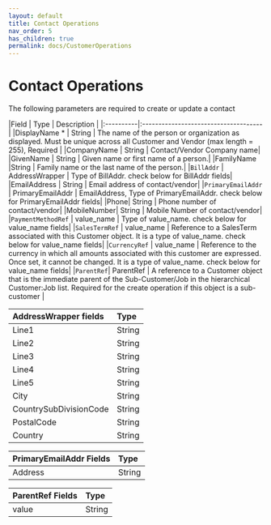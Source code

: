 ```yaml
---
layout: default
title: Contact Operations
nav_order: 5
has_children: true
permalink: docs/CustomerOperations
---
```


# Contact Operations


The following parameters are required to create or update a contact

|Field  | Type                          | Description |
|:----------|:-------------------------------------|
|DisplayName * | String | The name of the person or organization as displayed. Must be unique across all Customer and Vendor (max length = 255), Required  |
|CompanyName | String | Contact/Vendor Company name|
|GivenName | String | Given name or first name of a person.|
|FamilyName |String | Family name or the last name of the person.|
|`BillAddr` | AddressWrapper | Type of BillAddr. check below for BillAddr fields|
|EmailAddress | String | Email address of contact/vendor|
|`PrimaryEmailAddr` | PrimaryEmailAddr | EmailAddress, Type of PrimaryEmailAddr. check below for PrimaryEmailAddr fields|
|Phone| String | Phone number of contact/vendor|
|MobileNumber| String | Mobile Number of contact/vendor|
|`PaymentMethodRef` | value_name | Type of value_name. check below for value_name fields|
|`SalesTermRef`  | value_name | Reference to a SalesTerm associated with this Customer object. It is a type of value_name. check below for value_name fields|
|`CurrencyRef` | value_name |  Reference to the currency in which all amounts associated with this customer are expressed. Once set, it cannot be changed. It is a type of value_name. check below for value_name fields|
|`ParentRef`| ParentRef | A reference to a Customer object that is the immediate parent of the Sub-Customer/Job in the hierarchical Customer:Job list. Required for the create operation if this object is a sub-customer |





|AddressWrapper fields | Type| 
|:---------------------|:-----------|
|Line1 | String | 
|Line2 | String |
|Line3 | String |
|Line4 | String |
|Line5 | String |
|City  | String |
|CountrySubDivisionCode | String |
|PostalCode | String |
|Country | String |




|PrimaryEmailAddr  Fields | Type|
|:------------------------|:----|
|Address | String |

|ParentRef Fields | Type|
|:----------------|:----|
|value | String | 

